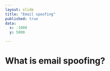 ```yaml
---
layout: slide
title: "Email spoofing"
published: true
data:
  x: -1000
  y: 5000

---
```


# What is email spoofing?
